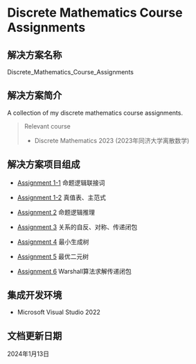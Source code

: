 # Discrete Mathematics Course Assignments

## 解决方案名称

Discrete_Mathematics_Course_Assignments

## 解决方案简介

A collection of my discrete mathematics course assignments.

> Relevant course
> * Discrete Mathematics 2023 (2023年同济大学离散数学)

## 解决方案项目组成

* [Assignment 1-1](Assignment_1_1)
命题逻辑联接词

* [Assignment 1-2](Assignment_1_2)
真值表、主范式

* [Assignment 2](Assignment_2)
命题逻辑推理

* [Assignment 3](Assignment_3)
关系的自反、对称、传递闭包

* [Assignment 4](Assignment_4)
最小生成树

* [Assignment 5](Assignment_5)
最优二元树

* [Assignment 6](Assignment_6)
Warshall算法求解传递闭包

## 集成开发环境

* Microsoft Visual Studio 2022

## 文档更新日期

2024年1月13日